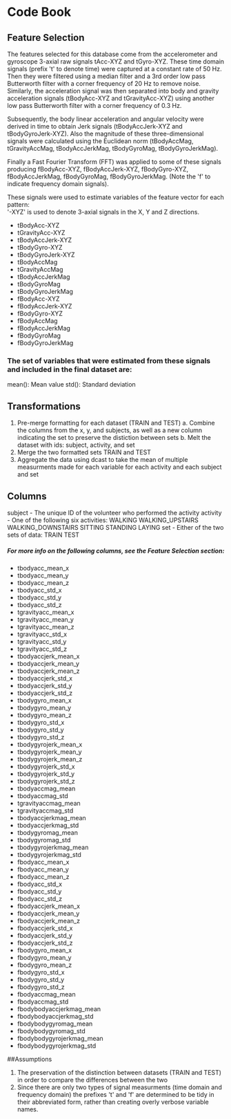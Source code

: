 # Code Book

## Feature Selection

The features selected for this database come from the accelerometer and gyroscope 3-axial raw signals tAcc-XYZ and tGyro-XYZ. These time domain signals (prefix 't' to denote time) were captured at a constant rate of 50 Hz. Then they were filtered using a median filter and a 3rd order low pass Butterworth filter with a corner frequency of 20 Hz to remove noise. Similarly, the acceleration signal was then separated into body and gravity acceleration signals (tBodyAcc-XYZ and tGravityAcc-XYZ) using another low pass Butterworth filter with a corner frequency of 0.3 Hz. 

Subsequently, the body linear acceleration and angular velocity were derived in time to obtain Jerk signals (tBodyAccJerk-XYZ and tBodyGyroJerk-XYZ). Also the magnitude of these three-dimensional signals were calculated using the Euclidean norm (tBodyAccMag, tGravityAccMag, tBodyAccJerkMag, tBodyGyroMag, tBodyGyroJerkMag). 

Finally a Fast Fourier Transform (FFT) was applied to some of these signals producing fBodyAcc-XYZ, fBodyAccJerk-XYZ, fBodyGyro-XYZ, fBodyAccJerkMag, fBodyGyroMag, fBodyGyroJerkMag. (Note the 'f' to indicate frequency domain signals). 

These signals were used to estimate variables of the feature vector for each pattern:  
'-XYZ' is used to denote 3-axial signals in the X, Y and Z directions.

* tBodyAcc-XYZ
* tGravityAcc-XYZ
* tBodyAccJerk-XYZ
* tBodyGyro-XYZ
* tBodyGyroJerk-XYZ
* tBodyAccMag
* tGravityAccMag
* tBodyAccJerkMag
* tBodyGyroMag
* tBodyGyroJerkMag
* fBodyAcc-XYZ
* fBodyAccJerk-XYZ
* fBodyGyro-XYZ
* fBodyAccMag
* fBodyAccJerkMag
* fBodyGyroMag
* fBodyGyroJerkMag

### The set of variables that were estimated from these signals and included in the final dataset are: 
mean(): Mean value
std(): Standard deviation

## Transformations
1.	Pre-merge formatting for each dataset (TRAIN and TEST)
	a.	Combine the columns from the x, y, and subjects, as well as a new column indicating the set to preserve the distiction between sets
	b.	Melt the dataset with ids: subject, activity, and set
2.	Merge the two formatted sets TRAIN and TEST
3.	Aggregate the data using dcast to take the mean of multiple measurments made for each variable for each activity and each subject and set

## Columns
subject - The unique ID of the volunteer who performed the activity
activity - One of the following six activities:
	WALKING
	WALKING_UPSTAIRS
	WALKING_DOWNSTAIRS
	SITTING
	STANDING
	LAYING
set - Either of the two sets of data:
	TRAIN
	TEST

##### For more info on the following columns, see the Feature Selection section:
* tbodyacc_mean_x
* tbodyacc_mean_y
* tbodyacc_mean_z
* tbodyacc_std_x
* tbodyacc_std_y
* tbodyacc_std_z
* tgravityacc_mean_x
* tgravityacc_mean_y
* tgravityacc_mean_z
* tgravityacc_std_x
* tgravityacc_std_y
* tgravityacc_std_z
* tbodyaccjerk_mean_x
* tbodyaccjerk_mean_y
* tbodyaccjerk_mean_z
* tbodyaccjerk_std_x
* tbodyaccjerk_std_y
* tbodyaccjerk_std_z
* tbodygyro_mean_x
* tbodygyro_mean_y
* tbodygyro_mean_z
* tbodygyro_std_x
* tbodygyro_std_y
* tbodygyro_std_z
* tbodygyrojerk_mean_x
* tbodygyrojerk_mean_y
* tbodygyrojerk_mean_z
* tbodygyrojerk_std_x
* tbodygyrojerk_std_y
* tbodygyrojerk_std_z
* tbodyaccmag_mean
* tbodyaccmag_std
* tgravityaccmag_mean
* tgravityaccmag_std
* tbodyaccjerkmag_mean
* tbodyaccjerkmag_std
* tbodygyromag_mean
* tbodygyromag_std
* tbodygyrojerkmag_mean
* tbodygyrojerkmag_std
* fbodyacc_mean_x
* fbodyacc_mean_y
* fbodyacc_mean_z
* fbodyacc_std_x
* fbodyacc_std_y
* fbodyacc_std_z
* fbodyaccjerk_mean_x
* fbodyaccjerk_mean_y
* fbodyaccjerk_mean_z
* fbodyaccjerk_std_x
* fbodyaccjerk_std_y
* fbodyaccjerk_std_z
* fbodygyro_mean_x
* fbodygyro_mean_y
* fbodygyro_mean_z
* fbodygyro_std_x
* fbodygyro_std_y
* fbodygyro_std_z
* fbodyaccmag_mean
* fbodyaccmag_std
* fbodybodyaccjerkmag_mean
* fbodybodyaccjerkmag_std
* fbodybodygyromag_mean
* fbodybodygyromag_std
* fbodybodygyrojerkmag_mean
* fbodybodygyrojerkmag_std

##Assumptions
1.	The preservation of the distinction between datasets (TRAIN and TEST) in order to compare the differences between the two
2.	Since there are only two types of signal measurments (time domain and frequency domain) the prefixes 't' and 'f' are determined to be tidy in their abbreviated form, rather than creating overly verbose variable names.
